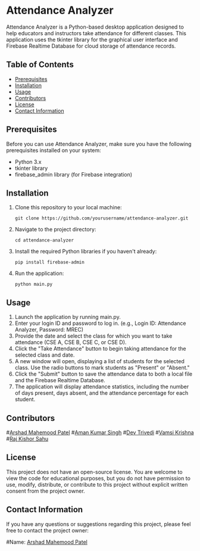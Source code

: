 # Attendance Analyzer

Attendance Analyzer is a Python-based desktop application designed to help educators and instructors take attendance for different classes. This application uses the tkinter library for the graphical user interface and Firebase Realtime Database for cloud storage of attendance records.

## Table of Contents
- [Prerequisites](#prerequisites)
- [Installation](#installation)
- [Usage](#usage)
- [Contributors](#contributors)
- [License](#license)
- [Contact Information](#contact-information)

## Prerequisites
Before you can use Attendance Analyzer, make sure you have the following prerequisites installed on your system:

- Python 3.x
- tkinter library
- firebase_admin library (for Firebase integration)

## Installation
1. Clone this repository to your local machine:

   ```shell
   git clone https://github.com/yourusername/attendance-analyzer.git

2. Navigate to the project directory:

    ```shell
    cd attendance-analyzer

3. Install the required Python libraries if you haven't already:

    ```shell
    pip install firebase-admin

4. Run the application:

    ```shell
    python main.py

## Usage
1. Launch the application by running main.py.
2. Enter your login ID and password to log in. (e.g., Login ID: Attendance Analyzer, Password: MREC)
3. Provide the date and select the class for which you want to take attendance (CSE A, CSE B, CSE C, or CSE D).
4. Click the "Take Attendance" button to begin taking attendance for the selected class and date.
5. A new window will open, displaying a list of students for the selected class. Use the radio buttons to mark students as "Present" or "Absent."
6. Click the "Submit" button to save the attendance data to both a local file and the Firebase Realtime Database.
7. The application will display attendance statistics, including the number of days present, days absent, and the attendance percentage for each student.

## Contributors
#[Arshad Mahemood Patel](https://github.com/arshadpatel)
#[Aman Kumar Singh](https://github.com/BlankCodes)
#[Dev Trivedi](https://github.com/d3v07)
#[Vamsi Krishna](https://github.com/VamsiKr1shna)
#[Raj Kishor Sahu](https://github.com/raj-119)

## License
This project does not have an open-source license. You are welcome to view the code for educational purposes, but you do not have permission to use, modify, distribute, or contribute to this project without explicit written consent from the project owner.

## Contact Information
If you have any questions or suggestions regarding this project, please feel free to contact the project owner:

#Name: [Arshad Mahemood Patel](linkedin.com/in/arshad-patel)


